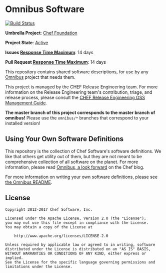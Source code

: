 # Omnibus Software

[![Build Status](http://img.shields.io/travis/chef/omnibus-software.svg)][travis]

**Umbrella Project**: [Chef Foundation](https://github.com/chef/chef-oss-practices/blob/master/projects/chef-foundation.md)

**Project State**: [Active](https://github.com/chef/chef-oss-practices/blob/master/repo-management/repo-states.md#active)

**Issues [Response Time Maximum](https://github.com/chef/chef-oss-practices/blob/master/repo-management/repo-states.md)**: 14 days

**Pull Request [Response Time Maximum](https://github.com/chef/chef-oss-practices/blob/master/repo-management/repo-states.md)**: 14 days

This repository contains shared software descriptions, for use by any [Omnibus](https://github.com/chef/omnibus) project that needs them.

This project is managed by the CHEF Release Engineering team. For more information on the Release Engineering team's contribution, triage, and release process, please consult the [CHEF Release Engineering OSS Management Guide](https://docs.google.com/a/opscode.com/document/d/1oJB0vZb_3bl7_ZU2YMDBkMFdL-EWplW1BJv_FXTUOzg/edit).

**The master branch of this project corresponds to the master branch of omnibus!** Please use the `omnibus/*` branches that correspond to your installed version!

## Using Your Own Software Definitions

This repository is the collection of Chef Software's software definitions. We like that others get utility out of them, but they are not meant to be comprehensive collection of all software on the planet. For more information, please read [Omnibus, a look forward](http://www.getchef.com/blog/2014/06/30/omnibus-a-look-forward/) on the Chef blog.

For more information on writing your own software definitions, please see [the Omnibus README](https://github.com/chef/omnibus#sharing-software-definitions).

## License

```text
Copyright 2012-2017 Chef Software, Inc.

Licensed under the Apache License, Version 2.0 (the "License");
you may not use this file except in compliance with the License.
You may obtain a copy of the License at

    http://www.apache.org/licenses/LICENSE-2.0

Unless required by applicable law or agreed to in writing, software
distributed under the License is distributed on an "AS IS" BASIS,
WITHOUT WARRANTIES OR CONDITIONS OF ANY KIND, either express or implied.
See the License for the specific language governing permissions and
limitations under the License.
```

[travis]: https://travis-ci.org/chef/omnibus-software
